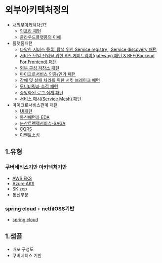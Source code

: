 # 외부아키텍처정의

- [내외부아키텍처란?](https://engineering-skcc.github.io/microservice%20%EA%B0%9C%EB%85%90/modern-relactive/) 
    - [인프라 패턴](https://engineering-skcc.github.io/microservice%20outer%20achitecture/outer-architecture-1/)
    - [클라우드플랫폼의 이해](https://engineering-skcc.github.io/microservice%20outer%20achitecture/outer-architecture-2/)
- 플랫폼패턴
    - [다양한 서비스 등록, 탐색 위한 Service registry , Service discovery 패턴](https://engineering-skcc.github.io/microservice%20outer%20achitecture/outer-arch-registry/)
    - [서비스 단일 진입을 위한 API 게이트웨이(gateway) 패턴 & BFF(Backend For Frontend) 패턴](https://engineering-skcc.github.io/microservice%20outer%20achitecture/outer-arch-api-gw/)
    - [외부 구성 저장소 패턴](https://engineering-skcc.github.io/microservice%20outer%20achitecture/outer-arch-config/)
    - [마이크로서비스 인증/인가 패턴](https://engineering-skcc.github.io/microservice%20outer%20achitecture/outer-arch-Auth/)
    - [장애 및 실패 처리를 위한 서킷 브레이크 패턴](https://engineering-skcc.github.io/microservice%20outer%20achitecture/outer-arch-Circuit-breaker/)
    - [모니터링과 추적 패턴](https://engineering-skcc.github.io/microservice%20outer%20achitecture/outer-arch-monitoring/) 
    - [중앙화된 로그 집계 패턴](https://engineering-skcc.github.io/microservice%20outer%20achitecture/outer-arch-log/) 
    - [서비스 매시(Service Mesh) 패턴](https://engineering-skcc.github.io/microservice%20outer%20achitecture/outer-arch-Service-Mesh/)
- 마이크로서비스관계 패턴
    - [UI패턴](https://engineering-skcc.github.io/microservice%20outer%20achitecture/inner-architecture-1/)
    - [통신패턴과 EDA](https://engineering-skcc.github.io/microservice%20outer%20achitecture/inner-architecture-conn/)
    - [분산트랜젝션이슈-SAGA](https://engineering-skcc.github.io/microservice%20outer%20achitecture/inner-architecture-saga/)
    - [CQRS](https://engineering-skcc.github.io/microservice%20outer%20achitecture/inner-architecture-cqrs/)
    - [이벤트소싱](https://engineering-skcc.github.io/microservice%20outer%20achitecture/inner-architecture-Event-Sourcing/)
## 1.유형
### 쿠버네티스기반 아키텍처기반
- [AWS EKS](https://aws.amazon.com/ko/eks/)
- [Azure AKS](https://docs.microsoft.com/ko-kr/azure/aks/)
- SK zcp 
- 통신부분 

### spring cloud + netfilOSS기반
- [spring cloud](https://spring.io/projects/spring-cloud)

## 1.샘플
    
- 배포 구성도 
- 쿠버네티스 기반
 
